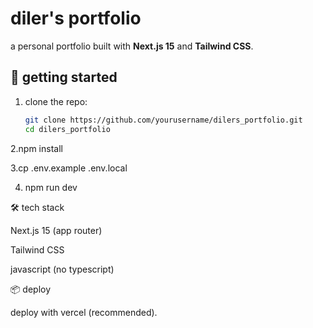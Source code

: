# diler's portfolio

a personal portfolio built with **Next.js 15** and **Tailwind CSS**.

## 🚀 getting started

1. clone the repo:
   ```bash
   git clone https://github.com/yourusername/dilers_portfolio.git
   cd dilers_portfolio

2.npm install

3.cp .env.example .env.local

4. npm run dev

🛠 tech stack

Next.js 15 (app router)

Tailwind CSS

javascript (no typescript)

📦 deploy

deploy with vercel (recommended).